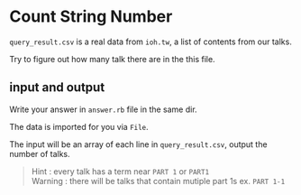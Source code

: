 # Count String Number

`query_result.csv` is a real data from `ioh.tw`, a list of contents from our talks.

Try to figure out how many talk there are in the this file.

## input and output

Write your answer in `answer.rb` file in the same dir.

The data is imported for you via `File`.

The input will be an array of each line in `query_result.csv`, output the number of talks.

> Hint : every talk has a term near `PART 1` or `PART1`  
> Warning : there will be talks that contain mutiple part 1s ex. `PART 1-1`
